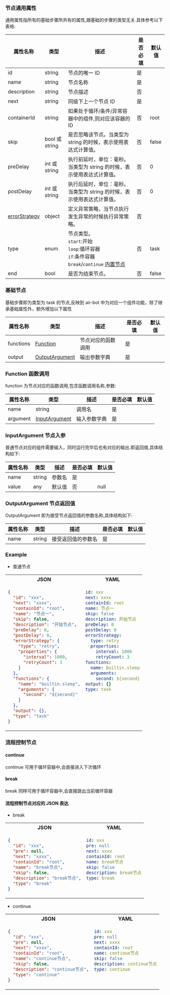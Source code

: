 ### 节点通用属性

通用属性指所有的基础步骤所共有的属性,跟基础的步骤的类型无关.具体参考以下表格:

| 属性名称                               | 类型           | 描述                                                                                                                                                            | 是否必填 | 默认值 |
| -------------------------------------- | -------------- | --------------------------------------------------------------------------------------------------------------------------------------------------------------- | -------- | ------ |
| id                                     | string         | 节点的唯一 ID                                                                                                                                                   | 是       |        |
| name                                   | string         | 节点名称                                                                                                                                                        | 是       |        |
| description                            | string         | 节点描述                                                                                                                                                        | 否       |        |
| next                                   | string         | 同级下上一个节点 ID                                                                                                                                             | 是       |        |
| containerId                            | string         | 如果处于循环/条件/异常容器中的组件,则对应该容器的 ID                                                                                                            | 否       | root   |
| skip                                   | bool 或 string | 是否忽略该节点。当类型为 string 的时候，表示使用表达式计算值。                                                                                                  | 否       | false  |
| preDelay                               | int 或 string  | 执行前延时，单位：毫秒。当类型为 string 的时候，表示使用表达式计算值。                                                                                          | 否       | 0      |
| postDelay                              | int 或 string  | 执行后延时，单位：毫秒。当类型为 string 的时候，表示使用表达式计算值。                                                                                          | 否       | 0      |
| [errorStrategy](../README.md#异常策略) | object         | 定义异常策略，当节点执行发生异常的时候执行异常策略。                                                                                                            | 否       |        |
| type                                   | enum           | 节点类型。<br />`start`:开始<br />`loop`:循环容器<br />`if`:条件容器<br />`break`/`continue` [内置节点](./%E5%9F%BA%E7%A1%80%E8%8A%82%E7%82%B9.md#流程控制节点) | 否       | task   |
| end                                    | bool           | 是否为结束节点。                                                                                                                                                | 否       | false  |

### 基础节点

基础步骤即为类型为 task 的节点,反映到 air-bot 中为对应一个组件功能，除了继承基础属性外，额外增加以下属性

| 属性名称  | 类型                                                                                 | 描述               | 是否必填 | 默认值 |
| --------- | ------------------------------------------------------------------------------------ | ------------------ | -------- | ------ |
| functions | [Function](./%E5%9F%BA%E7%A1%80%E8%8A%82%E7%82%B9.md#function函数调用)               | 节点对应的函数调用 | 是       |        |
| output    | [OutputArgument](./%E5%9F%BA%E7%A1%80%E8%8A%82%E7%82%B9.md#OutputArgument节点返回值) | 输出参数字典       | 是       |        |

### Function 函数调用

function 为节点对应的函数调用,包含函数调用名称,参数:

| 属性名称 | 类型                                                                             | 描述         | 是否必填 | 默认值 |
| -------- | -------------------------------------------------------------------------------- | ------------ | -------- | ------ |
| name     | string                                                                           | 调用名       | 是       |        |
| argument | [InputArgument](./%E5%9F%BA%E7%A1%80%E8%8A%82%E7%82%B9.md#InputArgument函数入参) | 输入参数字典 | 是       |        |

### InputArgument 节点入参

普通节点对应的组件需要输入，同时运行完毕后也有对应的输出.即返回值,具体结构如下:

| 属性名称 | 类型   | 描述   | 是否必填 | 默认值 |
| -------- | ------ | ------ | -------- | ------ |
| name     | string | 参数名 | 是       |
| value    | any    | 默认值 | 否       | null   |

### OutputArgument 节点返回值

OutputArgument 即为接受节点返回值的参数名称,具体结构如下:

| 属性名称 | 类型   | 描述               | 是否必填 | 默认值 |
| -------- | ------ | ------------------ | -------- | ------ |
| name     | string | 接受返回值的参数名 | 是       |

### Example

- 普通节点

<table>
<tr>
    <th>JSON</th>
    <th>YAML</th>
</tr>
<tr>
<td valign="top">

```json
{
  "id": "xxx",
  "next": "xxxx",
  "containId": "root",
  "name": "节点一",
  "skip": false,
  "description": "开始节点",
  "preDelay": 0,
  "postDelay": 0,
  "errorStrategy": {
    "type": "retry",
    "properties": {
      "interval": 1000,
      "retryCount": 3
    }
  },
  "functions": {
    "name": "builtin.sleep",
    "arguments": {
      "second": "${second}"
    }
  },
  "output": {},
  "type": "task"
}
```

</td>
<td valign="top">

```yaml
id: xxx
next: xxxx
containId: root
name: 节点一
skip: false
description: 开始节点
preDelay: 0
postDelay: 0
errorStrategy:
  type: retry
  properties:
    interval: 1000
    retryCount: 3
functions:
  name: builtin.sleep
  arguments:
    second: ${second}
output: {}
type: task
```

</td>
</tr>
</table>

### 流程控制节点

#### continue

continue 可用于循环容器中,会直接进入下次循环

#### break

break 同样可用于循环容器中,会直接跳出当前循环容器

#### 流程控制节点对应的 JSON 表达

- break

<table>
<tr>
    <th>JSON</th>
    <th>YAML</th>
</tr>
<tr>
<td valign="top">

```json
{
  "id": "xxx",
  "pre": null,
  "next": "xxxx",
  "containId": "root",
  "name": "break节点",
  "skip": false,
  "description": "break节点",
  "type": "break"
}
```

</td>
<td valign="top">

```yaml
id: xxx
pre: null
next: xxxx
containId: root
name: break节点
skip: false
description: break节点
type: break
```

</td>
</tr>
</table>

- continue

<table>
<tr>
    <th>JSON</th>
    <th>YAML</th>
</tr>
<tr>
<td valign="top">

```json
{
  "id": "xxx",
  "pre": null,
  "next": "xxxx",
  "containId": "root",
  "name": "continue节点",
  "skip": false,
  "description": "continue节点",
  "type": "continue"
}
```

</td>
<td valign="top">

```yaml
id: xxx
pre: null
next: xxxx
containId: root
name: continue节点
skip: false
description: continue节点
type: continue
```

</td>
</tr>
</table>
